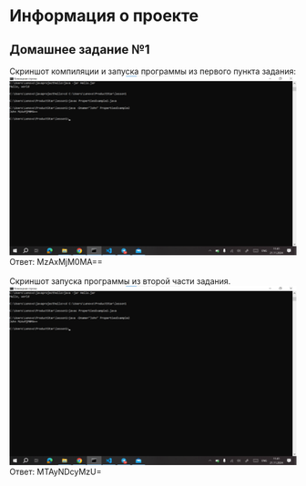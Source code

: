 # Информация о проекте
## Домашнее задание №1
Скриншот компиляции и запуска программы из первого пункта задания:
![Скриншот1](https://github.com/SergeyVolko/JavaDeveloper/blob/master/lesson1/src/main/screen/%D0%A1%D0%BA%D1%80%D0%B8%D0%BD%D1%88%D0%BE%D1%821.png?raw=true)<br>
Ответ: MzAxMjM0MA==<br><br>
Скриншот запуска программы из второй части задания.
![Скриншот2](https://github.com/SergeyVolko/JavaDeveloper/blob/master/lesson1/src/main/screen/%D0%A1%D0%BA%D1%80%D0%B8%D0%BD%D1%88%D0%BE%D1%822.png?raw=true)<br>
Ответ: MTAyNDcyMzU=